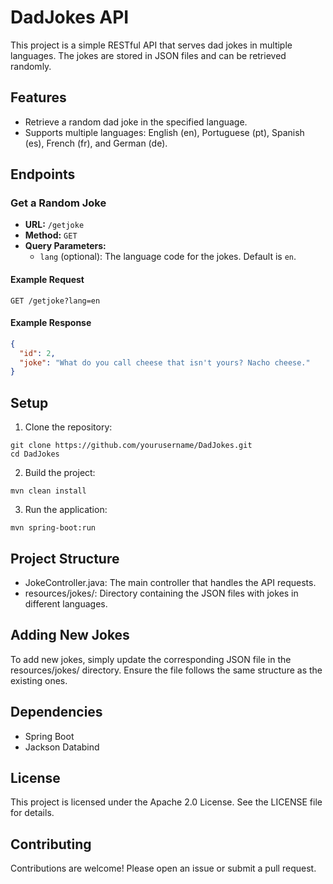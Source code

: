 # DadJokes API

This project is a simple RESTful API that serves dad jokes in multiple languages. The jokes are stored in JSON files and can be retrieved randomly.

## Features

- Retrieve a random dad joke in the specified language.
- Supports multiple languages: English (en), Portuguese (pt), Spanish (es), French (fr), and German (de).

## Endpoints

### Get a Random Joke

- **URL:** `/getjoke`
- **Method:** `GET`
- **Query Parameters:**
  - `lang` (optional): The language code for the jokes. Default is `en`.

#### Example Request

```
GET /getjoke?lang=en
```

#### Example Response

```json
{
  "id": 2,
  "joke": "What do you call cheese that isn't yours? Nacho cheese."
}
```

## Setup
1. Clone the repository:
```
git clone https://github.com/yourusername/DadJokes.git
cd DadJokes
```

2. Build the project:
```
mvn clean install
```

3. Run the application:
```
mvn spring-boot:run
```

## Project Structure
- JokeController.java: The main controller that handles the API requests.
- resources/jokes/: Directory containing the JSON files with jokes in different languages.
## Adding New Jokes
To add new jokes, simply update the corresponding JSON file in the resources/jokes/ directory. Ensure the file follows the same structure as the existing ones.

## Dependencies
- Spring Boot
- Jackson Databind
## License
This project is licensed under the Apache 2.0 License. See the LICENSE file for details.

## Contributing
Contributions are welcome! Please open an issue or submit a pull request.
